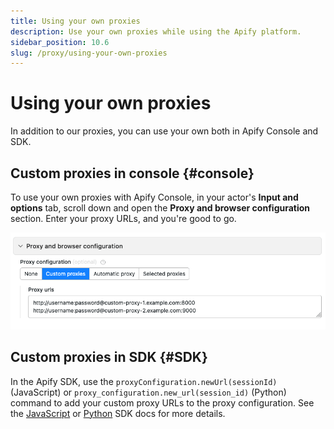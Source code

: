```yaml
---
title: Using your own proxies
description: Use your own proxies while using the Apify platform.
sidebar_position: 10.6
slug: /proxy/using-your-own-proxies
---
```


# Using your own proxies

In addition to our proxies, you can use your own both in Apify Console and SDK.

## Custom proxies in console {#console}

To use your own proxies with Apify Console, in your actor's **Input and options** tab, scroll down and open the **Proxy and browser configuration** section. Enter your proxy URLs, and you're good to go.

![Using custom proxy in Apify Console](../images/proxy-custom.png)

## Custom proxies in SDK {#SDK}

In the Apify SDK, use the `proxyConfiguration.newUrl(sessionId)` (JavaScript) or `proxy_configuration.new_url(session_id)` (Python) command to add your custom proxy URLs to the proxy configuration. See the [JavaScript](/sdk/js/api/apify/class/ProxyConfiguration#newUrl) or [Python](/sdk/python/reference/class/ProxyConfiguration#new_url) SDK docs for more details.
